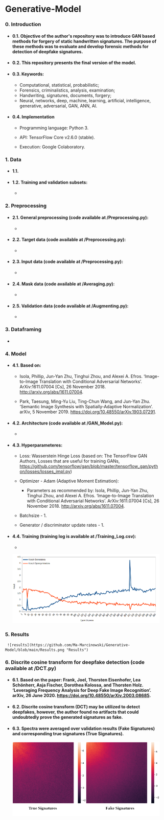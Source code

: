 # Generative-Model

### 0. Introduction

* #### 0.1. Objective of the author's repository was to introduce GAN based methods for forgery of static handwritten signatures. The purpose of these methods was to evaluate and develop forensic methods for detection of deepfake signatures.

* #### 0.2. This repository presents the final version of the model.

* #### 0.3. Keywords:

    * Computational, statistical, probabilistic; 
    * Forensics, criminalistics, analysis, examination;
    * Handwriting, signatures, documents, forgery;
    * Neural, networks, deep, machine, learning, artificial, intelligence, generative, adversarial, GAN, ANN, AI.
    
* #### 0.4. Implementation
   
  * Programming language: Python 3.
   
  * API: TensorFlow Core v2.6.0 (stable).
   
  * Execution: Google Colaboratory.
    
### 1. Data

* #### 1.1. 
  
* #### 1.2. Training and validation subsets:
    
    *

### 2. Preprocessing

* #### 2.1. General preprocessing (code available at /Preprocessing.py):
    
    *

* #### 2.2. Target data (code available at /Preprocessing.py):
    
    *

* #### 2.3. Input data (code available at /Preprocessing.py):
    
    *

* #### 2.4. Mask data (code available at /Averaging.py):
    
    *

* #### 2.5. Validation data (code available at /Augmenting.py):
    
    *

### 3. Dataframing

* ####

### 4. Model

* #### 4.1. Based on:
     
     * Isola, Phillip, Jun-Yan Zhu, Tinghui Zhou, and Alexei A. Efros. ‘Image-to-Image Translation with Conditional Adversarial Networks’. ArXiv:1611.07004 [Cs], 26 November 2018. http://arxiv.org/abs/1611.07004.

     * Park, Taesung, Ming-Yu Liu, Ting-Chun Wang, and Jun-Yan Zhu. ‘Semantic Image Synthesis with Spatially-Adaptive Normalization’. arXiv, 5 November 2019. https://doi.org/10.48550/arXiv.1903.07291.
     
* #### 4.2. Architecture (code available at /GAN_Model.py):

     *

* #### 4.3. Hyperparameteres:

    * Loss: Wasserstein Hinge Loss (based on: The TensorFlow GAN Authors, Losses that are useful for training GANs, https://github.com/tensorflow/gan/blob/master/tensorflow_gan/python/losses/losses_impl.py)
    
    * Optimizer - Adam (Adaptive Moment Estimation):
    
       * Parameters as recommended by: Isola, Phillip, Jun-Yan Zhu, Tinghui Zhou, and Alexei A. Efros. ‘Image-to-Image Translation with Conditional Adversarial Networks’. ArXiv:1611.07004 [Cs], 26 November 2018. http://arxiv.org/abs/1611.07004.
      
    * Batchsize - 1.
    
    * Generator / discriminator update rates - 1.

* #### 4.4. Training (training log is available at /Training_Log.csv):

    *
    
     ![training_loss](https://github.com/Ma-Marcinowski/Generative-Model/blob/main/Training_Loss.png "Training_Loss")


### 5. Results
     
     ![results](https://github.com/Ma-Marcinowski/Generative-Model/blob/main/Results.png "Results")

### 6. Discrite cosine transform for deepfake detection (code available at /DCT.py)

* #### 6.1. Based on the paper: Frank, Joel, Thorsten Eisenhofer, Lea Schönherr, Asja Fischer, Dorothea Kolossa, and Thorsten Holz. ‘Leveraging Frequency Analysis for Deep Fake Image Recognition’. arXiv, 26 June 2020. https://doi.org/10.48550/arXiv.2003.08685.

* #### 6.2. Discrite cosine transform (DCT) may be utilized to detect deepfakes, however, the author found no artifacts that could undoubtedly prove the generated signatures as fake. 

* #### 6.3. Spectra were averaged over validation results (Fake Signatures) and corresponding true signatures (True Signatures).

     ![spectra](https://github.com/Ma-Marcinowski/Generative-Model/blob/main/Spectra.png "Spectra")

